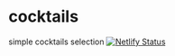 # cocktails
simple cocktails selection 
[![Netlify Status](https://api.netlify.com/api/v1/badges/cc7c237a-74e8-4172-b6ac-f06f697d9759/deploy-status)](https://app.netlify.com/sites/sleepy-montalcini-e05e17/deploys)
